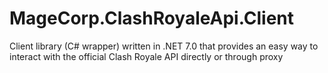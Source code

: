 # MageCorp.ClashRoyaleApi.Client
Client library (C# wrapper) written in .NET 7.0 that provides an easy way to interact with the official Clash Royale API directly or through proxy

